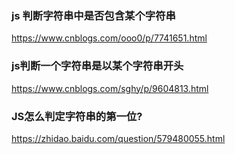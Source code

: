 ### js 判断字符串中是否包含某个字符串
https://www.cnblogs.com/ooo0/p/7741651.html

### js判断一个字符串是以某个字符串开头
https://www.cnblogs.com/sghy/p/9604813.html

### JS怎么判定字符串的第一位?
https://zhidao.baidu.com/question/579480055.html

### 



